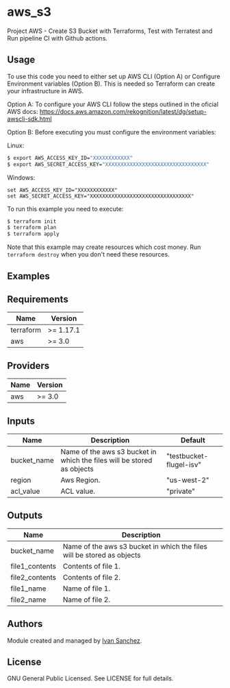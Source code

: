 # aws_s3
Project AWS - Create S3 Bucket with Terraforms, Test with Terratest and Run pipeline CI with Github actions.

## Usage
To use this code you need to either set up AWS CLI (Option A) or Configure Environment variables (Option B).
This is needed so Terraform can create your infrastructure in AWS.

Option A:
To configure your AWS CLI follow the steps outlined in the oficial AWS docs:
https://docs.aws.amazon.com/rekognition/latest/dg/setup-awscli-sdk.html

Option B:
Before executing you must configure the environment variables:

Linux:
```bash
$ export AWS_ACCESS_KEY_ID="XXXXXXXXXXXX"
$ export AWS_SECRET_ACCESS_KEY="XXXXXXXXXXXXXXXXXXXXXXXXXXXXXXXXX"
```

Windows:
```
set AWS_ACCESS_KEY_ID="XXXXXXXXXXXX"
set AWS_SECRET_ACCESS_KEY="XXXXXXXXXXXXXXXXXXXXXXXXXXXXXXXXX"
```



To run this example you need to execute:

```bash
$ terraform init
$ terraform plan
$ terraform apply 
```


Note that this example may create resources which cost money. Run `terraform destroy` when you don't need these resources.

## Examples



<!-- BEGINNING OF PRE-COMMIT-TERRAFORM DOCS HOOK -->
## Requirements

| Name | Version |
|------|---------|
| terraform | >= 1.17.1 |
| aws | >= 3.0 |

## Providers

| Name | Version |
|------|---------|
| aws | >= 3.0 |

## Inputs

| Name              | Description | Default |
|-------------------|-------------|---------|
| bucket\_name      | Name of the aws s3 bucket in which the files will be stored as objects | "testbucket-flugel-isv"
| region            | Aws Region. | "us-west-2" 
| acl_value         | ACL value.  | "private"

## Outputs

| Name              | Description |
|-------------------|-------------|
| bucket\_name      | Name of the aws s3 bucket in which the files will be stored as objects |
| file1\_contents   | Contents of file 1. |
| file2\_contents   | Contents of file 2. |
| file1\_name       | Name of file 1. |
| file2\_name       | Name of file 2. |

<!-- END OF PRE-COMMIT-TERRAFORM DOCS HOOK -->

## Authors

Module created and managed by [Ivan Sanchez](https://github.com/ivansanchezvera).

## License

GNU General Public Licensed. See LICENSE for full details.
